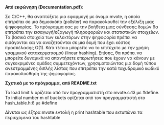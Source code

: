 **Από εκφώνηση (Documentation.pdf):**

Σε C/C++, θα αναπτύξετε μια εφαρμογή με όνομα mvote, η οποία επιτρέπει σε μια δημοσκόπο (pollster) να παρακολουθεί την εξέλιξη μιας ψηφοφορίας. Το πρόγραμμα σας με την βοήθεια μιας σύνθεσης δομών θα επιτρέπει την εισαγωγή/εξαγωγή πληροφοριών και στατιστικών στοιχείων. Τα βασικά στοιχεία των εκλεκτόρων στην ψηφοφορία πρέπει να εισάγονται και να αναζητούνται σε μια δομή που έχει κόστος προσπέλασης O(1). Κάτι τέτοιο μπορείτε να το επιτύχετε με την χρήση γραμμικού κατακερματισμού (linear hashing). Επίσης, θα πρέπει να μπορείτε δυναμικά να απαντήσετε επερωτήσεις που έχουν να κάνουν με συγκεκριμένες ομάδες συμμετεχόντων, χρησιμοποιώντας μια δομή τύπου ανεστραμμένης διπλής λίστας που επιτρέπει την κατά ταχυδρομικό κωδικό παρακολούθηση της ψηφοφορίας.

**Σχετικά με το πρόγραμμα, από README.txt**

Το load limit λ ορίζεται από τον προγραμματιστή στο mvote.c:13 με #define.
To initial number m of buckets ορίζεται από τον προγραμματιστή στο hash_table.h:6 με #define

Δίνεται ως έξτρα mvote εντολή η print hashtable που εκτυπώνει τα περιεχόμενα του hashtable

